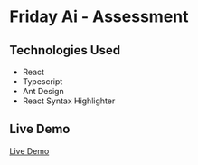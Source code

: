 # Friday Ai - Assessment

## Technologies Used

- React
- Typescript
- Ant Design
- React Syntax Highlighter

## Live Demo

[Live Demo](https://friday-ai-assessment-12.netlify.app/)
